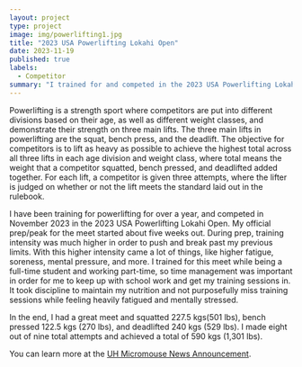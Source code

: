 ```yaml
---
layout: project
type: project
image: img/powerlifting1.jpg
title: "2023 USA Powerlifting Lokahi Open"
date: 2023-11-19
published: true
labels:
  - Competitor
summary: "I trained for and competed in the 2023 USA Powerlifting Lokahi Open."
---
```


<!--<div class="text-center p-4">
  <img src="../img/micromouse/micromouse-robot.png" class="img-thumbnail" >
</div> -->

Powerlifting is a strength sport where competitors are put into different divisions based on their age, as well as different weight classes, and demonstrate their strength on three main lifts. The three main lifts in powerlifting are the squat, bench press, and the deadlift. The objective for competitors is to lift as heavy as possible to achieve the highest total across all three lifts in each age division and weight class, where total means the weight that a competitor squatted, bench pressed, and deadlifted added together. For each lift, a competitor is given three attempts, where the lifter is judged on whether or not the lift meets the standard laid out in the rulebook. 

I have been training for powerlifting for over a year, and competed in November 2023 in the 2023 USA Powerlifting Lokahi Open. My official prep/peak for the meet started about five weeks out. During prep, training intensity was much higher in order to push and break past my previous limits. With this higher intensity came a lot of things, like higher fatigue, soreness, mental pressure, and more. I trained for this meet while being a full-time student and working part-time, so time management was important in order for me to keep up with school work and get my training sessions in. It took discipline to maintain my nutrition and not purposefully miss training sessions while feeling heavily fatigued and mentally stressed. 

In the end, I had a great meet and squatted 227.5 kgs(501 lbs), bench pressed 122.5 kgs (270 lbs), and deadlifted 240 kgs (529 lbs). I made eight out of nine total attempts and achieved a total of 590 kgs (1,301 lbs).

You can learn more at the [UH Micromouse News Announcement](https://manoa.hawaii.edu/news/article.php?aId=2857).
